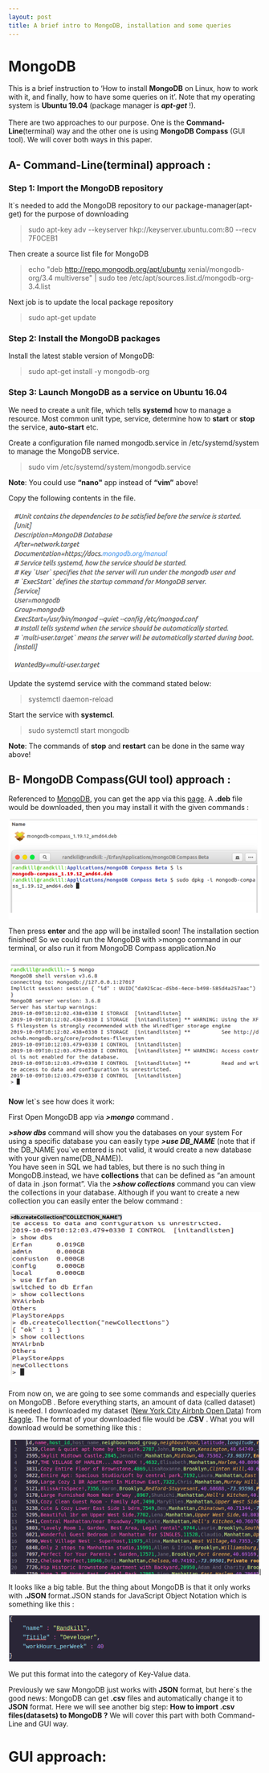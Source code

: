 ```yaml
---
layout: post
title: A brief intro to MongoDB, installation and some queries
---
```


# MongoDB

  This is a brief instruction to ‘How to install **MongoDB** on Linux, how to work with it, and finally,
how to have some queries on it’. Note that my operating system is **Ubuntu 19.04** (package manager is
***apt-get*** !).
<br/>
<br/>
  There are two approaches to our purpose. One is the **Command-Line**(terminal) way and the
other one is using **MongoDB Compass** (GUI tool). We will cover both ways in this paper.

## A- Command-Line(terminal) approach :

### Step 1: Import the MongoDB repository

It`s needed to add the MongoDB repository to our package-manager(apt-get) for the purpose of
downloading

> sudo apt-key adv --keyserver hkp://keyserver.ubuntu.com:80 --recv 7F0CEB1

Then create a source list file for MongoDB

> echo "deb http://repo.mongodb.org/apt/ubuntu xenial/mongodb-org/3.4 multiverse" | sudo tee /etc/apt/sources.list.d/mongodb-org-3.4.list

Next job is to update the local package repository

> sudo apt-get update

### Step 2: Install the  MongoDB packages
Install the latest stable version of MongoDB:

> sudo apt-get install -y mongodb-org

### Step 3: Launch MongoDB as a service on Ubuntu 16.04

We need to create a unit file, which tells **systemd** how to manage a resource. Most common unit type, service, determine how to **start** or **stop** the service, **auto-start** etc.


Create a configuration file named mongodb.service in /etc/systemd/system to manage the MongoDB service.

> sudo vim /etc/systemd/system/mongodb.service

**Note**: You could use **“nano"** app instead of **“vim”** above!

Copy the following contents in the file.

<img src="../images/mongo/mongo01.png" align="center">

Update the systemd service with the command stated below:
> systemctl daemon-reload

Start the service with **systemcl**.
> sudo systemctl start mongodb

**Note**: The commands of **stop** and **restart** can be done in the same way above!


## B- MongoDB Compass(GUI tool) approach :

Referenced to [MongoDB](https://www.mongodb.com/), you can get the app via this [page](https://docs.mongodb.com/compass/master/install/). A **.deb** file would be downloaded, then you may install it with the given commands :

<img src="../images/mongo/mongo02.png" align="center">


Then press **enter** and the app will be installed soon!
The installation section finished! So we could run the MongoDB with >mongo command in our terminal,
or also run it from MongoDB Compass application.No

<img src="../images/mongo/mongo03.png" align="center">

**Now** let`s see how does it work:

First Open MongoDB app via ***>mongo*** command .
<br/>

***>show dbs*** command will show you the databases on your system
For using a specific database you can easily type ***>use DB_NAME*** (note that if the DB_NAME you`ve
entered is not valid, it would create a new database with your given name(DB_NAME)).
<br/>
You have seen in SQL we had tables, but there is no such thing in MongoDB.instead, we have
**collections** that can be defined as “an amount of data in .json format”. Via the ***>show collections***
command you can view the collections in your database. Although if you want to create a new
collection you can easily enter the below command :

<img src="../images/mongo/mongo04.png" align="center">

From now on, we are going to see some commands and especially queries on MongoDB .
 Before everything starts, an amount of data (called dataset) is needed. I downloaded my dataset ([New York City Airbnb Open Data](https://www.kaggle.com/dgomonov/new-york-city-airbnb-open-data)) from [Kaggle](https://www.kaggle.com/).  The format of your downloaded file would be **.CSV** . What you will download would be something like this :

<img src="../images/mongo/mongo05.png" align="center">

It looks like a big table. But the thing about MongoDB is that it only works with **.JSON** format.JSON stands for JavaScript Object Notation which is something like this :

<img src="../images/mongo/mongo06.png" align="center">

We put this format into the category of Key-Value data.

Previously we saw MongoDB just works with **JSON** format, but here`s the good news: MongoDB can get **.csv** files and automatically change it to **JSON** format. Here we will see another big step: **How to import .csv files(datasets) to MongoDB ?**
We will cover this part with both Command-Line and GUI way.

# GUI approach:
